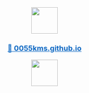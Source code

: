 <div align="center">
  <img src="https://img.shields.io/badge/%20-FFFFFF?style=flat-square" height="60"/>

  <h3><a href="https://0055kms.github.io/" style="text-decoration: underline; color: #0a66c2;">🔗 0055kms.github.io</a></h3>

  <img src="https://img.shields.io/badge/%20-FFFFFF?style=flat-square" height="60"/>
</div>
